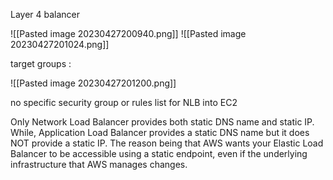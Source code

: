 Layer 4 balancer

 ![[Pasted image 20230427200940.png]]
 ![[Pasted image 20230427201024.png]]

target groups : 

![[Pasted image 20230427201200.png]]

no specific security group or rules list for NLB into EC2

Only Network Load Balancer provides both static DNS name and static IP. While, Application Load Balancer provides a static DNS name but it does NOT provide a static IP. The reason being that AWS wants your Elastic Load Balancer to be accessible using a static endpoint, even if the underlying infrastructure that AWS manages changes.